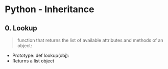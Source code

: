 # Python - Inheritance

## 0. Lookup
> function that returns the list of available attributes and methods of an object:
- Prototype: def lookup(obj):
- Returns a list object